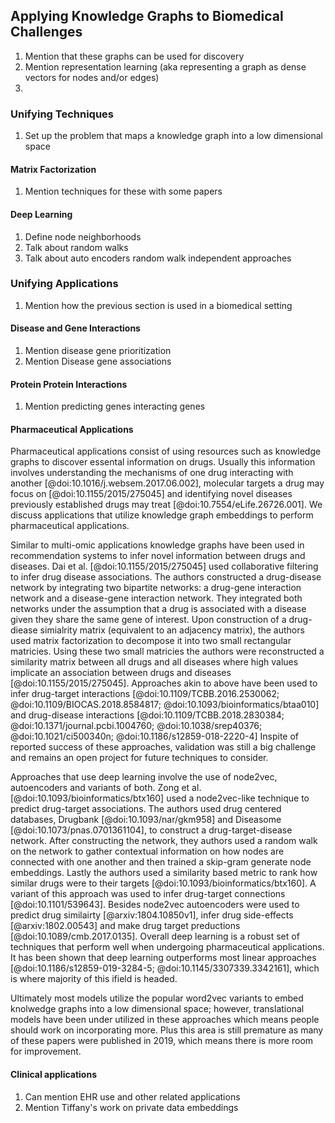 ## Applying Knowledge Graphs to Biomedical Challenges

1. Mention that these graphs can be used for discovery
2. Mention representation learning (aka representing a graph as dense vectors for nodes and/or edges)
3. 

### Unifying Techniques

1. Set up the problem that maps a knowledge graph into a low dimensional space

#### Matrix Factorization

1. Mention techniques for these with some papers

#### Deep Learning

1. Define node neighborhoods
2. Talk about random walks 
3. Talk about auto encoders random walk independent approaches 

### Unifying Applications

1. Mention how the previous section is used in a biomedical setting

#### Disease and Gene Interactions

1. Mention disease gene prioritization
2. Mention Disease gene associations

#### Protein Protein Interactions

1. Mention predicting genes interacting genes

#### Pharmaceutical Applications

Pharmaceutical applications consist of using resources such as knowledge graphs to discover essental information on drugs.
Usually this information involves understanding the mechanisms of one drug interacting with another [@doi:10.1016/j.websem.2017.06.002], molecular targets a drug may focus on [@doi:10.1155/2015/275045] and identifying novel diseases previously established drugs may treat [@doi:10.7554/eLife.26726.001].
We discuss applications that utilize knowledge graph embeddings to perform pharmaceutical applications.

Similar to multi-omic applications knowledge graphs have been used in recommendation systems to infer novel information between drugs and diseases.
Dai et al. [@doi:10.1155/2015/275045] used collaborative filtering to infer drug disease associations.
The authors constructed a drug-disease network by integrating two bipartite networks: a drug-gene interaction network and a disease-gene interaction network.
They integrated both networks under the assumption that a drug is associated with a disease given they share the same gene of interest. 
Upon construction of a drug-diease simialrity matrix (equivalent to an adjacency matrix), the authors used matrix factorization to decompose it into two small rectangular matricies. 
Using these two small matricies the authors were reconstructed a similarity matrix between all drugs and all diseases where high values implicate an association between drugs and diseases [@doi:10.1155/2015/275045].
Approaches akin to above have been used to infer drug-target interactions [@doi:10.1109/TCBB.2016.2530062; @doi:10.1109/BIOCAS.2018.8584817; @doi:10.1093/bioinformatics/btaa010] and drug-disease interactions [@doi:10.1109/TCBB.2018.2830384; @doi:10.1371/journal.pcbi.1004760; @doi:10.1038/srep40376; @doi:10.1021/ci500340n; @doi:10.1186/s12859-018-2220-4]
Inspite of reported success of these approaches, validation was still a big challenge and remains an open project for future techniques to consider.

Approaches that use deep learning involve the use of node2vec, autoencoders and variants of both.
Zong et al. [@doi:10.1093/bioinformatics/btx160] used a node2vec-like technique to predict drug-target associations.
The authors used drug centered databases, Drugbank [@doi:10.1093/nar/gkm958] and Diseasome [@doi:10.1073/pnas.0701361104], to construct a drug-target-disease network.
After constructing the network, they authors used a random walk on the network to gather contextual information on how nodes are connected with one another and then trained a skip-gram generate node embeddings.
Lastly the authors used a similarity based metric to rank how similar drugs were to their targets [@doi:10.1093/bioinformatics/btx160].
A variant of this approach was used to infer drug-target connections [@doi:10.1101/539643].
Besides node2vec autoencoders were used to predict drug similairty [@arxiv:1804.10850v1], infer drug side-effects [@arxiv:1802.00543] and make drug target preductions [@doi:10.1089/cmb.2017.0135].
Overall deep learning is a robust set of techniques that perform well when undergoing pharmaceutical applications.
It has been shown that deep learning outperforms most linear approaches [@doi:10.1186/s12859-019-3284-5; @doi:10.1145/3307339.3342161], which is where majority of this ifield is headed.

Ultimately most models utilize the popular word2vec variants to embed knolwedge graphs into a low dimensional space; however, translational models have been under utilized in these approaches which means people should work on incorporating more.
Plus this area is still premature as many of these papers were published in 2019, which means there is more room for improvement.

#### Clinical applications

1. Can mention EHR use and other related applications
2. Mention Tiffany's work on private data embeddings
